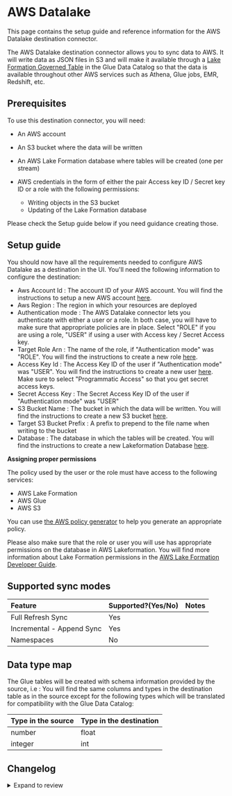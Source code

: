 # AWS Datalake

This page contains the setup guide and reference information for the AWS Datalake destination
connector.

The AWS Datalake destination connector allows you to sync data to AWS. It will write data as JSON
files in S3 and will make it available through a
[Lake Formation Governed Table](https://docs.aws.amazon.com/lake-formation/latest/dg/governed-tables.html)
in the Glue Data Catalog so that the data is available throughout other AWS services such as Athena,
Glue jobs, EMR, Redshift, etc.

## Prerequisites

To use this destination connector, you will need:

- An AWS account
- An S3 bucket where the data will be written
- An AWS Lake Formation database where tables will be created (one per stream)
- AWS credentials in the form of either the pair Access key ID / Secret key ID or a role with the
  following permissions:

  - Writing objects in the S3 bucket
  - Updating of the Lake Formation database

Please check the Setup guide below if you need guidance creating those.

## Setup guide

You should now have all the requirements needed to configure AWS Datalake as a destination in the
UI. You'll need the following information to configure the destination:

- Aws Account Id : The account ID of your AWS account. You will find the instructions to setup a new
  AWS account
  [here](https://aws.amazon.com/premiumsupport/knowledge-center/create-and-activate-aws-account/).
- Aws Region : The region in which your resources are deployed
- Authentication mode : The AWS Datalake connector lets you authenticate with either a user or a
  role. In both case, you will have to make sure that appropriate policies are in place. Select
  "ROLE" if you are using a role, "USER" if using a user with Access key / Secret Access key.
- Target Role Arn : The name of the role, if "Authentication mode" was "ROLE". You will find the
  instructions to create a new role
  [here](https://docs.aws.amazon.com/IAM/latest/UserGuide/id_roles_create_for-service.html).
- Access Key Id : The Access Key ID of the user if "Authentication mode" was "USER". You will find
  the instructions to create a new user
  [here](https://docs.aws.amazon.com/IAM/latest/UserGuide/id_users_create.html). Make sure to select
  "Programmatic Access" so that you get secret access keys.
- Secret Access Key : The Secret Access Key ID of the user if "Authentication mode" was "USER"
- S3 Bucket Name : The bucket in which the data will be written. You will find the instructions to
  create a new S3 bucket
  [here](https://docs.aws.amazon.com/AmazonS3/latest/userguide/create-bucket-overview.html).
- Target S3 Bucket Prefix : A prefix to prepend to the file name when writing to the bucket
- Database : The database in which the tables will be created. You will find the instructions to
  create a new Lakeformation Database
  [here](https://docs.aws.amazon.com/lake-formation/latest/dg/creating-database.html).

**Assigning proper permissions**

The policy used by the user or the role must have access to the following services:

- AWS Lake Formation
- AWS Glue
- AWS S3

You can use [the AWS policy generator](https://awspolicygen.s3.amazonaws.com/policygen.html) to help
you generate an appropriate policy.

Please also make sure that the role or user you will use has appropriate permissions on the database
in AWS Lakeformation. You will find more information about Lake Formation permissions in the
[AWS Lake Formation Developer Guide](https://docs.aws.amazon.com/lake-formation/latest/dg/lake-formation-permissions.html).

## Supported sync modes

| Feature                   | Supported?\(Yes/No\) | Notes |
| :------------------------ | :------------------- | :---- |
| Full Refresh Sync         | Yes                  |       |
| Incremental - Append Sync | Yes                  |       |
| Namespaces                | No                   |       |

## Data type map

The Glue tables will be created with schema information provided by the source, i.e : You will find
the same columns and types in the destination table as in the source except for the following types
which will be translated for compatibility with the Glue Data Catalog:

| Type in the source | Type in the destination |
| :----------------- | :---------------------- |
| number             | float                   |
| integer            | int                     |


## Changelog

<details>
  <summary>Expand to review</summary>

| Version | Date       | Pull Request                                               | Subject                                              |
|:--------| :--------- | :--------------------------------------------------------- | :--------------------------------------------------- |
| 0.1.50 | 2025-03-08 | [55353](https://github.com/airbytehq/airbyte/pull/55353) | Update dependencies |
| 0.1.49 | 2025-03-01 | [54848](https://github.com/airbytehq/airbyte/pull/54848) | Update dependencies |
| 0.1.48 | 2025-02-22 | [54231](https://github.com/airbytehq/airbyte/pull/54231) | Update dependencies |
| 0.1.47 | 2025-02-15 | [53910](https://github.com/airbytehq/airbyte/pull/53910) | Update dependencies |
| 0.1.46 | 2025-02-08 | [53436](https://github.com/airbytehq/airbyte/pull/53436) | Update dependencies |
| 0.1.45 | 2025-02-01 | [52881](https://github.com/airbytehq/airbyte/pull/52881) | Update dependencies |
| 0.1.44 | 2025-01-25 | [51770](https://github.com/airbytehq/airbyte/pull/51770) | Update dependencies |
| 0.1.43 | 2025-01-11 | [51289](https://github.com/airbytehq/airbyte/pull/51289) | Update dependencies |
| 0.1.42 | 2025-01-04 | [50914](https://github.com/airbytehq/airbyte/pull/50914) | Update dependencies |
| 0.1.41 | 2024-12-28 | [50458](https://github.com/airbytehq/airbyte/pull/50458) | Update dependencies |
| 0.1.40 | 2024-12-21 | [50220](https://github.com/airbytehq/airbyte/pull/50220) | Update dependencies |
| 0.1.39 | 2024-12-14 | [48945](https://github.com/airbytehq/airbyte/pull/48945) | Update dependencies |
| 0.1.38 | 2024-11-25 | [48671](https://github.com/airbytehq/airbyte/pull/48671) | Update dependencies |
| 0.1.37 | 2024-11-04 | [48243](https://github.com/airbytehq/airbyte/pull/48243) | Update dependencies |
| 0.1.36 | 2024-10-29 | [47878](https://github.com/airbytehq/airbyte/pull/47878) | Update dependencies |
| 0.1.35 | 2024-10-28 | [47590](https://github.com/airbytehq/airbyte/pull/47590) | Update dependencies |
| 0.1.34 | 2024-10-22 | [47091](https://github.com/airbytehq/airbyte/pull/47091) | Update dependencies |
| 0.1.33 | 2024-10-12 | [46790](https://github.com/airbytehq/airbyte/pull/46790) | Update dependencies |
| 0.1.32 | 2024-10-05 | [46400](https://github.com/airbytehq/airbyte/pull/46400) | Update dependencies |
| 0.1.31 | 2024-09-28 | [46126](https://github.com/airbytehq/airbyte/pull/46126) | Update dependencies |
| 0.1.30 | 2024-09-21 | [45821](https://github.com/airbytehq/airbyte/pull/45821) | Update dependencies |
| 0.1.29 | 2024-09-14 | [45533](https://github.com/airbytehq/airbyte/pull/45533) | Update dependencies |
| 0.1.28 | 2024-09-07 | [45328](https://github.com/airbytehq/airbyte/pull/45328) | Update dependencies |
| 0.1.27 | 2024-08-31 | [45032](https://github.com/airbytehq/airbyte/pull/45032) | Update dependencies |
| 0.1.26 | 2024-08-24 | [44677](https://github.com/airbytehq/airbyte/pull/44677) | Update dependencies |
| 0.1.25 | 2024-08-22 | [44530](https://github.com/airbytehq/airbyte/pull/44530) | Update test dependencies |
| 0.1.24 | 2024-08-17 | [44341](https://github.com/airbytehq/airbyte/pull/44341) | Update dependencies |
| 0.1.23 | 2024-08-12 | [43822](https://github.com/airbytehq/airbyte/pull/43822) | Update dependencies |
| 0.1.22 | 2024-08-10 | [43497](https://github.com/airbytehq/airbyte/pull/43497) | Update dependencies |
| 0.1.21 | 2024-08-03 | [43139](https://github.com/airbytehq/airbyte/pull/43139) | Update dependencies |
| 0.1.20 | 2024-07-27 | [42821](https://github.com/airbytehq/airbyte/pull/42821) | Update dependencies |
| 0.1.19 | 2024-07-20 | [42174](https://github.com/airbytehq/airbyte/pull/42174) | Update dependencies |
| 0.1.18 | 2024-07-13 | [41819](https://github.com/airbytehq/airbyte/pull/41819) | Update dependencies |
| 0.1.17 | 2024-07-10 | [41590](https://github.com/airbytehq/airbyte/pull/41590) | Update dependencies |
| 0.1.16 | 2024-07-09 | [41083](https://github.com/airbytehq/airbyte/pull/41083) | Update dependencies |
| 0.1.15 | 2024-07-06 | [40907](https://github.com/airbytehq/airbyte/pull/40907) | Update dependencies |
| 0.1.14 | 2024-06-29 | [40631](https://github.com/airbytehq/airbyte/pull/40631) | Update dependencies |
| 0.1.13 | 2024-06-27 | [40215](https://github.com/airbytehq/airbyte/pull/40215) | Replaced deprecated AirbyteLogger with logging.Logger |
| 0.1.12 | 2024-06-26 | [40535](https://github.com/airbytehq/airbyte/pull/40535) | Update dependencies |
| 0.1.11 | 2024-06-25 | [40458](https://github.com/airbytehq/airbyte/pull/40458) | Update dependencies |
| 0.1.10 | 2024-06-22 | [39958](https://github.com/airbytehq/airbyte/pull/39958) | Update dependencies |
| 0.1.9 | 2024-06-04 | [39033](https://github.com/airbytehq/airbyte/pull/39033) | [autopull] Upgrade base image to v1.2.1 |
| 0.1.8 | 2024-05-20 | [38413](https://github.com/airbytehq/airbyte/pull/38413) | [autopull] base image + poetry + up_to_date |
| `0.1.7` | 2024-04-29 | [#33853](https://github.com/airbytehq/airbyte/pull/33853)  | Enable STS Role Credential Refresh for Long Sync     |
| `0.1.6` | 2024-03-22 | [#36386](https://github.com/airbytehq/airbyte/pull/36386)  | Support new state message protocol                   |
| `0.1.5` | 2024-01-03 | [#33924](https://github.com/airbytehq/airbyte/pull/33924)  | Add new ap-southeast-3 AWS region                    |
| `0.1.4` | 2023-10-25 | [\#29221](https://github.com/airbytehq/airbyte/pull/29221) | Upgrade AWSWrangler                                  |
| `0.1.3` | 2023-03-28 | [\#24642](https://github.com/airbytehq/airbyte/pull/24642) | Prefer airbyte type for complex types when available |
| `0.1.2` | 2022-09-26 | [\#17193](https://github.com/airbytehq/airbyte/pull/17193) | Fix schema keyerror and add parquet support          |
| `0.1.1` | 2022-04-20 | [\#11811](https://github.com/airbytehq/airbyte/pull/11811) | Fix name of required param in specification          |
| `0.1.0` | 2022-03-29 | [\#10760](https://github.com/airbytehq/airbyte/pull/10760) | Initial release                                      |

</details>

